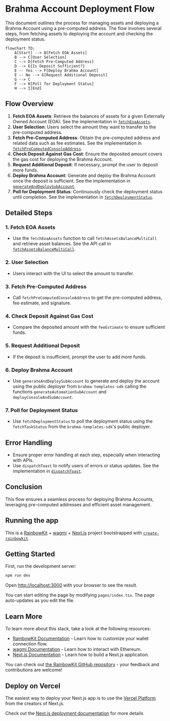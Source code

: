 # Brahma Account Deployment Flow

This document outlines the process for managing assets and deploying a Brahma Account using a pre-computed address. The flow involves several steps, from fetching assets to deploying the account and checking the deployment status.

```mermaid
flowchart TD;
    A[Start] --> B[Fetch EOA Assets]
    B --> C[User Selection]
    C --> D[Fetch Pre-Computed Address]
    D --> E{Is Deposit Sufficient?}
    E -- Yes --> F[Deploy Brahma Account]
    E -- No --> G[Request Additional Deposit]
    G --> C
    F --> H[Poll for Deployment Status]
    H --> I[End]
```

## Flow Overview

1. **Fetch EOA Assets**: Retrieve the balances of assets for a given Externally Owned Account (EOA). See the implementation in [`fetchEoaAssets`](./src/components/strategy/store.ts#L397).
2. **User Selection**: Users select the amount they want to transfer to the pre-computed address.
3. **Fetch Pre-Computed Address**: Obtain the pre-computed address and related data such as fee estimates. See the implementation in [`fetchPreComputedConsoleAddress`](./src/components/strategy/store.ts#L70).
4. **Check Deposit Against Gas Cost**: Ensure the deposited amount covers the gas cost for deploying the Brahma Account.
5. **Request Additional Deposit**: If necessary, prompt the user to deposit more funds.
6. **Deploy Brahma Account**: Generate and deploy the Brahma Account once the deposit is sufficient. See the implementation in [`generateAndDeploySubAccount`](./src/components/strategy/store.ts#L106).
7. **Poll for Deployment Status**: Continuously check the deployment status until completion. See the implementation in [`fetchDeploymentStatus`](./src/components/strategy/store.ts#L248).

## Detailed Steps

### 1. Fetch EOA Assets

- Use the `fetchEoaAssets` function to call `fetchAssetsBalanceMultiCall` and retrieve asset balances. See the API call in [`fetchAssetsBalanceMultiCall`](./src/utils/balances.ts#L30).

### 2. User Selection

- Users interact with the UI to select the amount to transfer.

### 3. Fetch Pre-Computed Address

- Call `fetchPreComputedConsoleAddress` to get the pre-computed address, fee estimate, and signature.

### 4. Check Deposit Against Gas Cost

- Compare the deposited amount with the `feeEstimate` to ensure sufficient funds.

### 5. Request Additional Deposit

- If the deposit is insufficient, prompt the user to add more funds.

### 6. Deploy Brahma Account

- Use `generateAndDeploySubAccount` to generate and deploy the account using the public deployer from `brahma-templates-sdk` calling the functions `generateAutomationSubAccount` and `deployConsoleAndSubAccount`.

### 7. Poll for Deployment Status

- Use `fetchDeploymentStatus` to poll the deployment status using the `fetchTaskStatus` from the `brahma-templates-sdk`'s public deployer.

## Error Handling

- Ensure proper error handling at each step, especially when interacting with APIs.
- Use `dispatchToast` to notify users of errors or status updates. See the implementation in [`dispatchToast`](./src/components/shared/components.ts).

## Conclusion

This flow ensures a seamless process for deploying Brahma Accounts, leveraging pre-computed addresses and efficient asset management.

## Running the app

This is a [RainbowKit](https://rainbowkit.com) + [wagmi](https://wagmi.sh) + [Next.js](https://nextjs.org/) project bootstrapped with [`create-rainbowkit`](/packages/create-rainbowkit).

## Getting Started

First, run the development server:

```bash
npm run dev
```

Open [http://localhost:3000](http://localhost:3000) with your browser to see the result.

You can start editing the page by modifying `pages/index.tsx`. The page auto-updates as you edit the file.

## Learn More

To learn more about this stack, take a look at the following resources:

- [RainbowKit Documentation](https://rainbowkit.com) - Learn how to customize your wallet connection flow.
- [wagmi Documentation](https://wagmi.sh) - Learn how to interact with Ethereum.
- [Next.js Documentation](https://nextjs.org/docs) - Learn how to build a Next.js application.

You can check out [the RainbowKit GitHub repository](https://github.com/rainbow-me/rainbowkit) - your feedback and contributions are welcome!

## Deploy on Vercel

The easiest way to deploy your Next.js app is to use the [Vercel Platform](https://vercel.com/new?utm_medium=default-template&filter=next.js&utm_source=create-next-app&utm_campaign=create-next-app-readme) from the creators of Next.js.

Check out the [Next.js deployment documentation](https://nextjs.org/docs/deployment) for more details
